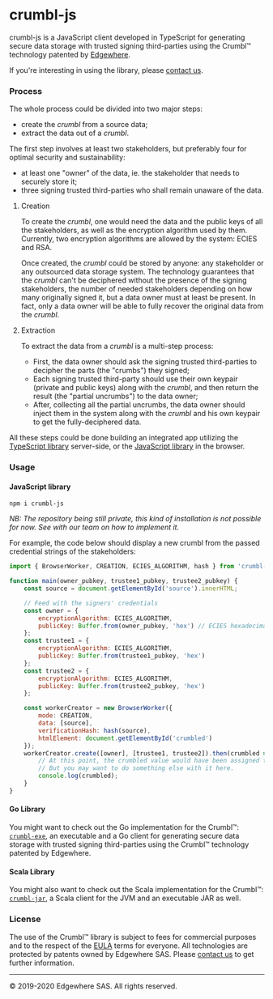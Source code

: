 # crumbl-js

crumbl-js is a JavaScript client developed in TypeScript for generating secure data storage with trusted signing third-parties using the Crumbl&trade; technology patented by [Edgewhere](https://www.edgewhere.fr).

If you're interesting in using the library, please [contact us](mailto:contact@edgewhere.fr).

### Process ###

The whole process could be divided into two major steps:
* create the _crumbl_ from a source data;
* extract the data out of a _crumbl_.

The first step involves at least two stakeholders, but preferably four for optimal security and sustainability:
* at least one "owner" of the data, ie. the stakeholder that needs to securely store it;
* three signing trusted third-parties who shall remain unaware of the data.

1. Creation

    To create the _crumbl_, one would need the data and the public keys of all the stakeholders, as well as the encryption algorithm used by them.
    Currently, two encryption algorithms are allowed by the system: ECIES and RSA.

    Once created, the _crumbl_ could be stored by anyone: any stakeholder or any outsourced data storage system. 
    The technology guarantees that the _crumbl_ can't be deciphered without the presence of the signing stakeholders, the number of needed stakeholders depending on how many originally signed it, but a data owner must at least be present. In fact, only a data owner will be able to fully recover the original data from the _crumbl_.

2. Extraction

    To extract the data from a _crumbl_ is a multi-step process:
    * First, the data owner should ask the signing trusted third-parties to decipher the parts (the "crumbs") they signed;
    * Each signing trusted third-party should use their own keypair (private and public keys) along with the _crumbl_, and then return the result (the "partial uncrumbs") to the data owner;
    * After, collecting all the partial uncrumbs, the data owner should inject them in the system along with the _crumbl_ and his own keypair to get the fully-deciphered data.


All these steps could be done building an integrated app utilizing the [TypeScript library](#typescript-library) server-side, or the [JavaScript library](#javascript-library) in the browser.


### Usage ###

#### JavaScript library ####

```console
npm i crumbl-js
```
_NB: The repository being still private, this kind of installation is not possible for now. See with our team on how to implement it._

For example, the code below should display a new crumbl from the passed credential strings of the stakeholders:
```javascript
import { BrowserWorker, CREATION, ECIES_ALGORITHM, hash } from 'crumbl-js'

function main(owner_pubkey, trustee1_pubkey, trustee2_pubkey) {
    const source = document.getElementById('source').innerHTML;

    // Feed with the signers' credentials
    const owner = {
        encryptionAlgorithm: ECIES_ALGORITHM,
        publicKey: Buffer.from(owner_pubkey, 'hex') // ECIES hexadecimal string
    };
    const trustee1 = {
        encryptionAlgorithm: ECIES_ALGORITHM,
        publicKey: Buffer.from(trustee1_pubkey, 'hex')
    };
    const trustee2 = {
        encryptionAlgorithm: ECIES_ALGORITHM,
        publicKey: Buffer.from(trustee2_pubkey, 'hex')
    };

    const workerCreator = new BrowserWorker({
        mode: CREATION,
        data: [source],
        verificationHash: hash(source),
        htmlElement: document.getElementById('crumbled')
    });
    workerCreator.create([owner], [trustee1, trustee2]).then(crumbled => {
        // At this point, the crumbled value would have been assigned to the passed HTML element.
        // But you may want to do something else with it here.
        console.log(crumbled);
    }
}
```

#### Go Library ####

You might want to check out the Go implementation for the Crumbl&trade;: [`crumbl-exe`](https://github.com/edgewhere/crumbl-exe), an executable and a Go client for generating secure data storage with trusted signing third-parties using the Crumbl&trade; technology patented by Edgewhere.


#### Scala Library ####

You might also want to check out the Scala implementation for the Crumbl&trade;: [`crumbl-jar`](https://github.com/edgewhere/crumbl-jar), a Scala client for the JVM and an executable JAR as well.


### License ###

The use of the Crumbl&trade; library is subject to fees for commercial purposes and to the respect of the [EULA](LICENSE.md) terms for everyone. All technologies are protected by patents owned by Edgewhere SAS.
Please [contact us](mailto:contact@edgehere.fr) to get further information.


<hr />
&copy; 2019-2020 Edgewhere SAS. All rights reserved.